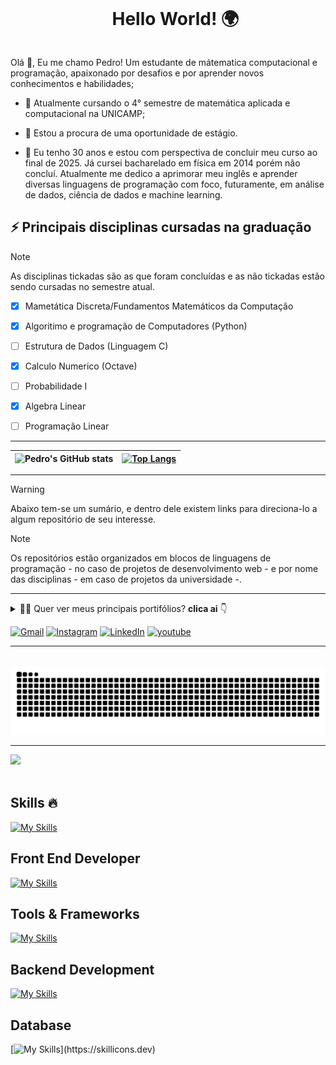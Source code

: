 
<!--título-->
<div id="user-content-toc">
  <ul align="center">
    <summary><h1 style="display: inline-block">Hello World! 🌍</h1></summary>
</div>

<!-- Presentation -->
<p>
  Olá 👋, Eu me chamo Pedro! Um estudante de mátematica computacional e programação, apaixonado por desafios e por aprender novos conhecimentos e habilidades;

  - 🌱 Atualmente cursando o 4° semestre de matemática aplicada e computacional na UNICAMP;

  - 🔭 Estou a procura de uma oportunidade de estágio. 

  - 💬 Eu tenho 30 anos e estou com perspectiva de concluir meu curso ao final de 2025. Já cursei bacharelado em física em 2014 porém não concluí. Atualmente me dedico a aprimorar meu inglês e aprender diversas linguagens de programação com foco, futuramente, em análise de dados, ciência de dados e machine learning.

## ⚡ Principais disciplinas cursadas na graduação

>[!NOTE]
>As disciplinas tickadas são as que foram concluídas e as não tickadas estão sendo cursadas no semestre atual.

- [x] Mametática Discreta/Fundamentos Matemáticos da Computação                                 
- [x]  Algoritimo e programação de Computadores (Python)                                       
- [ ] Estrutura de Dados (Linguagem C)                                                 
- [x] Calculo Numerico (Octave)
- [ ] Probabilidade I
- [x] Algebra Linear
- [ ] Programação Linear
  
   
</p>

---

|![Pedro's GitHub stats](https://github-readme-stats.vercel.app/api?username=pedrohenrique3dk&count&theme=midnight-purple&private=true) |[![Top Langs](https://github-readme-stats.vercel.app/api/top-langs/?username=pedrohenrique3dk&theme=midnight-purple&layout=compact)](https://github.com/pedrohenrique3dk/github-readme-stats)
|---------------------------------|-----------------------------------|

___

>[!WARnING]
> Abaixo tem-se um sumário, e dentro dele existem links para direciona-lo a algum repositório
>de seu interesse.

>[!NOTE]
>Os repositórios estão organizados em blocos de linguagens de programação - no caso de projetos de desenvolvimento web - e
>por nome das disciplinas - em caso de projetos da universidade -.

___


<details>
  <summary>👨‍💻 Quer ver meus principais portifólios? <strong>clica ai</strong> 👇</summary>
  
  ## PORTIFÓLIO 

- Calculo Numérico:
  
```brush
    https://github.com/pedrohenrique3dk/Calculo_Numerico
 ```
- Python:
  
```brush
    https://github.com/pedrohenrique3dk/Curso_Python_Avancado
 ```
- PHP:
  
```brush
    https://github.com/pedrohenrique3dk/SQL_MySQL
    https://github.com/pedrohenrique3dk/Curso_PHP_Basico
```

 



</details>


<!-- Links -->

[![Gmail](https://img.shields.io/badge/Gmail-D14836?style=for-the-badge&logo=gmail&logoColor=white)](pedrohenriqueufpa2018@gmail.com)
[![Instagram](https://img.shields.io/badge/Instagram-E4405F?style=for-the-badge&logo=instagram&logoColor=white)](https://www.instagram.com/henrique.bello.fm/)
[![LinkedIn](https://img.shields.io/badge/LinkedIn-0077B5?style=for-the-badge&logo=linkedin&logoColor=white)](https://www.linkedin.com/in/pedro-henrique-%F0%9F%92%BB-b939b4299/?trk=public_profile-settings_edit-profile-content)
[![youtube](https://img.shields.io/badge/YouTube-FF0000?style=for-the-badge&logo=youtube&logoColor=white)](https://www.youtube.com/@pedrohenrique3dk/playlists)


---

<!-- GithubStats -->
<br clear="both">

<img src="https://raw.githubusercontent.com/g4brielpy/g4brielpy/output/snake.svg" alt="Snake animation" />

---


<!-- GIF -->
<img src="https://user-images.githubusercontent.com/74038190/225813708-98b745f2-7d22-48cf-9150-083f1b00d6c9.gif" width="900" heigth = "600">
<br><br>


## Skills 🔥

[![My Skills](https://skillicons.dev/icons?i=js,ts,py,php,c,cpp,octave)](https://skillicons.dev)

  
## Front End Developer 
  
[![My Skills](https://skillicons.dev/icons?i=html,css)](https://skillicons.dev)

   
## Tools & Frameworks

[![My Skills](https://skillicons.dev/icons?i=django,vscode,react,git)](https://skillicons.dev)

  
## Backend Development
  
[![My Skills](https://skillicons.dev/icons?i=nodejs)](https://skillicons.dev)


  
## Database

[![My Skills](https://skillicons.dev/icons?i=mongodb,mysql,)](https://skillicons.dev)
  






